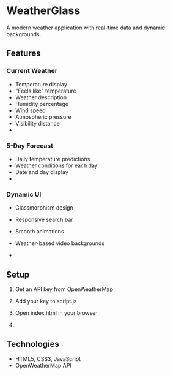 # WeatherGlass
A modern weather application with real-time data and dynamic backgrounds.

## Features
### Current Weather
- Temperature display
- "Feels like" temperature
- Weather description
- Humidity percentage
- Wind speed
- Atmospheric pressure
- Visibility distance
- 
### 5-Day Forecast
- Daily temperature predictions
- Weather conditions for each day
- Date and day display
- 
### Dynamic UI
- Glassmorphism design
- Responsive search bar
- Smooth animations
- Weather-based video backgrounds

- 
## Setup
1. Get an API key from OpenWeatherMap
2. Add your key to script.js
3. Open index.html in your browser

4. 
## Technologies
- HTML5, CSS3, JavaScript
- OpenWeatherMap API
